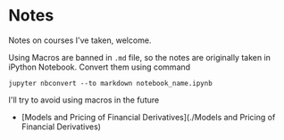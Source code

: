 # Notes
Notes on courses I've taken, welcome.

Using Macros are banned in `.md`  file, so the notes are originally taken in iPython Notebook. Convert them using command

```
jupyter nbconvert --to markdown notebook_name.ipynb
```

I'll try to avoid using macros in the future

- [Models and Pricing of Financial Derivatives](./Models and Pricing of Financial Derivatives)
